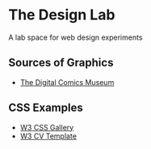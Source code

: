 # The Design Lab

A lab space for web design experiments

## Sources of Graphics

* [The Digital Comics Museum](http://digitalcomicmuseum.com/)

## CSS Examples

* [W3 CSS Gallery](https://www.w3schools.com/w3css/w3css_templates.asp)
* [W3 CV Template](https://www.w3schools.com/w3css/tryw3css_templates_cv.htm)
